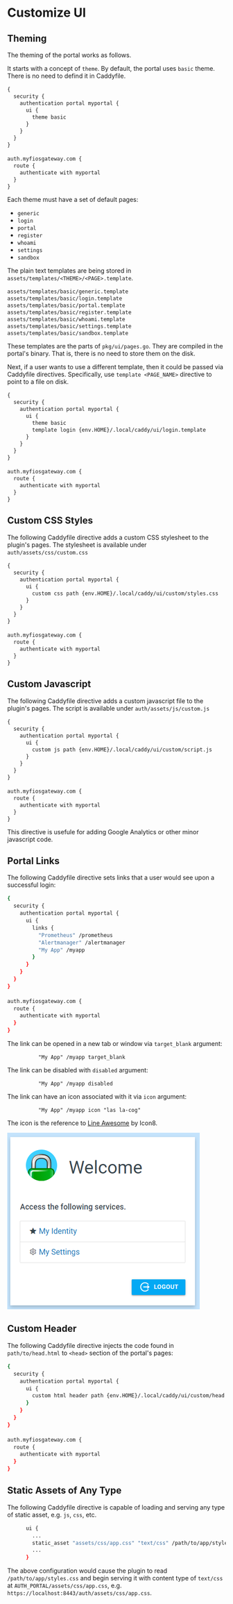 # Customize UI

## Theming

The theming of the portal works as follows.

It starts with a concept of `theme`. By default, the portal uses `basic` theme.
There is no need to defind it in Caddyfile.

```
{
  security {
    authentication portal myportal {
      ui {
        theme basic
      }
    }
  }
}

auth.myfiosgateway.com {
  route {
    authenticate with myportal
  }
}
```

Each theme must have a set of default pages:

* `generic`
* `login`
* `portal`
* `register`
* `whoami`
* `settings`
* `sandbox`

The plain text templates are being stored in `assets/templates/<THEME>/<PAGE>.template`.

```
assets/templates/basic/generic.template
assets/templates/basic/login.template
assets/templates/basic/portal.template
assets/templates/basic/register.template
assets/templates/basic/whoami.template
assets/templates/basic/settings.template
assets/templates/basic/sandbox.template
```

These templates are the parts of `pkg/ui/pages.go`. They are compiled in the
portal's binary. That is, there is no need to store them on the disk.

Next, if a user wants to use a different template, then it could be passed via
Caddyfile directives. Specifically, use `template <PAGE_NAME>` directive to point
to a file on disk.

```
{
  security {
    authentication portal myportal {
      ui {
        theme basic
        template login {env.HOME}/.local/caddy/ui/login.template
      }
    }
  }
}

auth.myfiosgateway.com {
  route {
    authenticate with myportal
  }
}
```

## Custom CSS Styles

The following Caddyfile directive adds a custom CSS stylesheet to the
plugin's pages. The stylesheet is available under `auth/assets/css/custom.css`

```
{
  security {
    authentication portal myportal {
      ui {
        custom css path {env.HOME}/.local/caddy/ui/custom/styles.css
      }
    }
  }
}

auth.myfiosgateway.com {
  route {
    authenticate with myportal
  }
}
```

## Custom Javascript

The following Caddyfile directive adds a custom javascript file to the
plugin's pages. The script is available under `auth/assets/js/custom.js`

```
{
  security {
    authentication portal myportal {
      ui {
        custom js path {env.HOME}/.local/caddy/ui/custom/script.js
      }
    }
  }
}

auth.myfiosgateway.com {
  route {
    authenticate with myportal
  }
}
```

This directive is usefule for adding Google Analytics or other
minor javascript code.

## Portal Links

The following Caddyfile directive sets links that a user would see
upon a successful login:

```bash
{
  security {
    authentication portal myportal {
      ui {
        links {
          "Prometheus" /prometheus
          "Alertmanager" /alertmanager
          "My App" /myapp
        }
      }
    }
  }
}

auth.myfiosgateway.com {
  route {
    authenticate with myportal
  }
}
```

The link can be opened in a new tab or window via `target_blank` argument:

```
          "My App" /myapp target_blank
```

The link can be disabled with `disabled` argument:

```
          "My App" /myapp disabled
```

The link can have an icon associated with it via `icon` argument:

```
          "My App" /myapp icon "las la-cog"
```

The icon is the reference to [Line Awesome](https://icons8.com/line-awesome) by Icon8.

![Portal - UI - Icons](./images/portal_ui_icons.png)

## Custom Header

The following Caddyfile directive injects the code found in `path/to/head.html`
to `<head>` section of the portal's pages:

```bash
{
  security {
    authentication portal myportal {
      ui {
        custom html header path {env.HOME}/.local/caddy/ui/custom/head.html
      }
    }
  }
}

auth.myfiosgateway.com {
  route {
    authenticate with myportal
  }
}
```


## Static Assets of Any Type

The following Caddyfile directive is capable of loading and serving any type of static
asset, e.g. `js`, `css`, etc.

```bash
      ui {
        ...
        static_asset "assets/css/app.css" "text/css" /path/to/app/styles.css
        ...
      }
```

The above configuration would cause the plugin to read `/path/to/app/styles.css`
and begin serving it with content type of `text/css`  at
`AUTH_PORTAL/assets/css/app.css`, e.g. `https://localhost:8443/auth/assets/css/app.css`.
